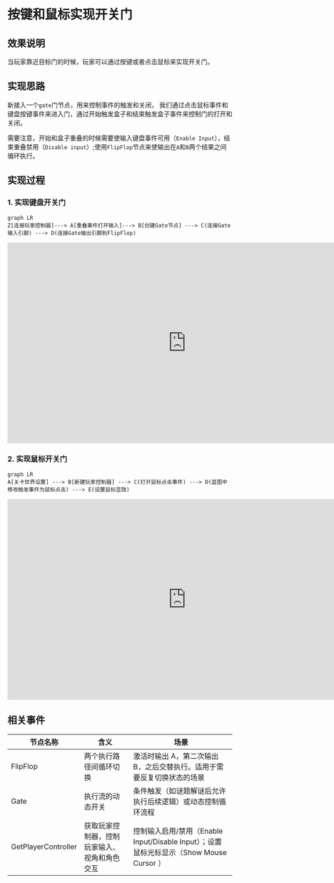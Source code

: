 # 按键和鼠标实现开关门

## 效果说明
当玩家靠近目标门的时候，玩家可以通过按键或者点击鼠标来实现开关门。

## 实现思路
新接入一个`gate`门节点，用来控制事件的触发和关闭， 我们通过点击鼠标事件和键盘按键事件来进入门，通过开始触发盒子和结束触发盒子事件来控制门的打开和关闭。

需要注意，开始和盒子重叠的时候需要使输入键盘事件可用（`Enable Input`），结束重叠禁用（`Disable input`）;使用`FlipFlop`节点来使输出在`A`和`B`两个结果之间循环执行。

## 实现过程
### 1. 实现键盘开关门
```mermaid
graph LR
Z[连接玩家控制器]---> A[重叠事件打开输入]---> B[创建Gate节点] ---> C(连接Gate输入引脚) ---> D(连接Gate输出引脚到FlipFlop)
```

<iframe src="https://player.youku.com/embed/XNjQ3MDAwOTAwNA" scrolling="no" border="0" frameborder="no" width="800" height="450" framespacing="0" allowfullscreen="true"></iframe>

### 2. 实现鼠标开关门 
```mermaid
graph LR
A[关卡世界设置] ---> B[新建玩家控制器] ---> C(打开鼠标点击事件) ---> D(蓝图中修改触发事件为鼠标点击) ---> E(设置鼠标显隐)
```


<iframe src="https://player.youku.com/embed/XNjQ2MjMzMzAxNg" scrolling="no" border="0" frameborder="no" width="800" height="450" framespacing="0" allowfullscreen="true"></iframe>

## 相关事件
| 节点名称 | 含义 | 场景 |
|-------------|---------------| --------------------|
| FlipFlop  | 两个执行路径间循环切换 |激活时输出 A，第二次输出 B，之后交替执行。适用于需要反复切换状态的场景|
| Gate  | 执行流的动态开关 | 条件触发（如谜题解谜后允许执行后续逻辑）或动态控制循环流程|
| GetPlayerController  | 获取玩家控制器，控制玩家输入、视角和角色交互 |控制输入启用/禁用（Enable Input/Disable Input）；设置鼠标光标显示（Show Mouse Cursor ）|